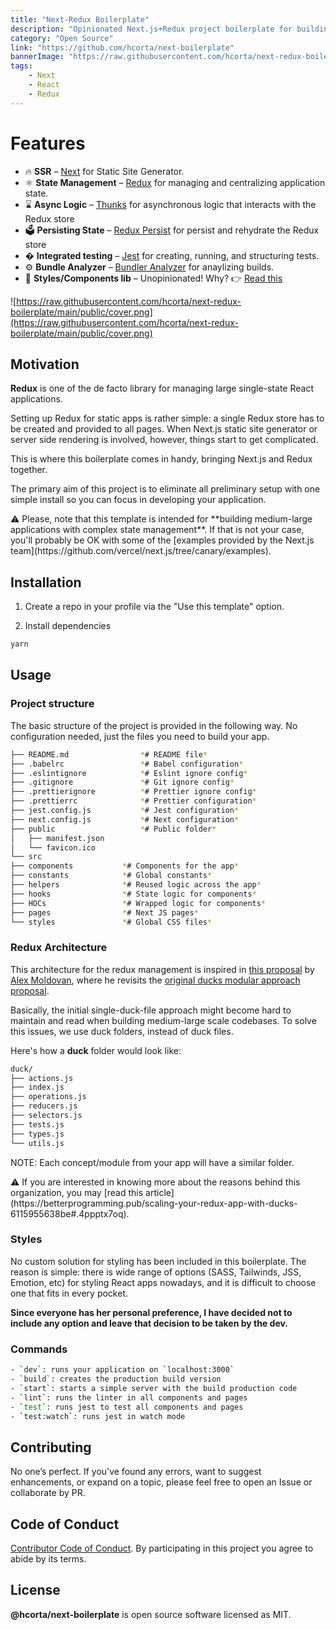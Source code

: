 ```yaml
---
title: "Next-Redux Boilerplate"
description: "Opinionated Next.js+Redux project boilerplate for building super-performant SSR React websites."
category: "Open Source"
link: "https://github.com/hcorta/next-boilerplate"
bannerImage: "https://raw.githubusercontent.com/hcorta/next-redux-boilerplate/main/public/cover.png"
tags:
    - Next
    - React
    - Redux
---
```


# Features

- 🔥 **SSR** – [Next](https://nextjs.org) for Static Site Generator.
- ⚛️ **State Management** – [Redux](https://react-redux.js.org) for managing and centralizing application state.
- ⌛️ **Async Logic** – [Thunks](https://github.com/reduxjs/redux-thunk) for asynchronous logic that interacts with the Redux store
- 🗳 **Persisting State** – [Redux Persist](https://github.com/rt2zz/redux-persist) for persist and rehydrate the Redux store
- � **Integrated testing** – [Jest](https://jestjs.io/) for creating, running, and structuring tests.
- ⚙️ **Bundle Analyzer** – [Bundler Analyzer](https://www.npmjs.com/package/@next/bundle-analyzer) for anaylizing builds.
- 🎨 **Styles/Components lib** – Unopinionated! Why? 👉 [Read this](#Styles)

![https://raw.githubusercontent.com/hcorta/next-redux-boilerplate/main/public/cover.png](https://raw.githubusercontent.com/hcorta/next-redux-boilerplate/main/public/cover.png)

## Motivation

**Redux** is one of the de facto library for managing large single-state React applications.

Setting up Redux for static apps is rather simple: a single Redux store has to be created and provided to all pages. When Next.js static site generator or server side rendering is involved, however, things start to get complicated.

This is where this boilerplate comes in handy, bringing Next.js and Redux together.

The primary aim of this project is to eliminate all preliminary setup with one simple install so you can focus in developing your application.

<aside>
⚠️ Please, note that this template is intended for **building medium-large applications with complex state management**. If that is not your case, you'll probably be OK with some of the [examples provided by the Next.js team](https://github.com/vercel/next.js/tree/canary/examples).

</aside>

## Installation

1. Create a repo in your profile via the "Use this template" option.

2. Install dependencies

```bash
yarn
```

## Usage

### Project structure

The basic structure of the project is provided in the following way. No configuration needed, just the files you need to build your app.

```bash
├── README.md                *# README file*
├── .babelrc                 *# Babel configuration*
├── .eslintignore            *# Eslint ignore config*
├── .gitignore               *# Git ignore config*
├── .prettierignore          *# Prettier ignore config*
├── .prettierrc              *# Prettier configuration*
├── jest.config.js           *# Jest configuration*
├── next.config.js           *# Next configuration*
├── public                   *# Public folder*
│   ├── manifest.json
│   └── favicon.ico
└── src
├── components           *# Components for the app*
├── constants            *# Global constants*
├── helpers              *# Reused logic across the app*
├── hooks                *# State logic for components*
├── HOCs                 *# Wrapped logic for components*
├── pages                *# Next JS pages*
└── styles               *# Global CSS files*
```

### Redux Architecture

This architecture for the redux management is inspired in [this proposal](https://github.com/alexnm/re-ducks) by [Alex Moldovan](https://github.com/alexnm), where he revisits the [original ducks modular approach proposal](https://github.com/erikras/ducks-modular-redux).

Basically, the initial single-duck-file approach might become hard to maintain and read when building medium-large scale codebases. To solve this issues, we use duck folders, instead of duck files.

Here's how a **duck** folder would look like:

```bash
duck/
├── actions.js
├── index.js
├── operations.js
├── reducers.js
├── selectors.js
├── tests.js
├── types.js
└── utils.js
```

NOTE: Each concept/module from your app will have a similar folder.

<aside>
⚠️ If you are interested in knowing more about the reasons behind this organization, you may [read this article](https://betterprogramming.pub/scaling-your-redux-app-with-ducks-6115955638be#.4ppptx7oq).

</aside>

### Styles

No custom solution for styling has been included in this boilerplate. The reason is simple: there is wide range of options (SASS, Tailwinds, JSS, Emotion, etc) for styling React apps nowadays, and it is difficult to choose one that fits in every pocket.

**Since everyone has her personal preference, I have decided not to include any option and leave that decision to be taken by the dev.**

### Commands

```bash
- `dev`: runs your application on `localhost:3000`
- `build`: creates the production build version
- `start`: starts a simple server with the build production code
- `lint`: runs the linter in all components and pages
- `test`: runs jest to test all components and pages
- `test:watch`: runs jest in watch mode
```

## Contributing

No one’s perfect. If you’ve found any errors, want to suggest enhancements, or expand on a topic, please feel free to open an Issue or collaborate by PR.

## Code of Conduct

[Contributor Code of Conduct](public/docs/CODE_OF_CONDUCT.md). By participating in this project you agree to abide by its terms.

## License

**@hcorta/next-boilerplate** is open source software licensed as MIT.
